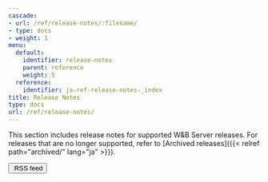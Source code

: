 ```yaml
---
cascade:
- url: /ref/release-notes/:filename/
- type: docs
- weight: 1
menu:
  default:
    identifier: release-notes
    parent: reference
    weight: 5
  reference:
    identifier: ja-ref-release-notes-_index
title: Release Notes
type: docs
url: /ref/release-notes/
---
```


This section includes release notes for supported W&B Server releases. For releases that are no longer supported, refer to [Archived releases]({{< relref path="archived/" lang="ja" >}}).

<a href="/ref/release-notes/index.xml"><button class="btn btn-primary mb-4 feedback--answer"><i class="fa-sharp fa-regular fa-square-rss" alt="RSS icon"></i>&nbsp;RSS feed</button></a>